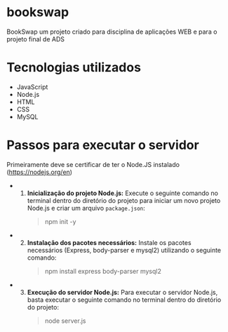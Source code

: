 # bookswap

BookSwap um projeto criado para disciplina de aplicações WEB e para o projeto final de ADS

# Tecnologias utilizados

- JavaScript
- Node.js
- HTML
- CSS
- MySQL

# Passos para executar o servidor

Primeiramente deve se certificar de ter o Node.JS instalado (https://nodejs.org/en)

- 1.  **Inicialização do projeto Node.js:** Execute o seguinte comando no terminal dentro do diretório do projeto para iniciar um novo projeto Node.js e criar um arquivo `package.json`:
      > npm init -y

- 2.  **Instalação dos pacotes necessários:** Instale os pacotes necessários (Express, body-parser e mysql2) utilizando o seguinte comando:
      > npm install express body-parser mysql2

- 3.  **Execução do servidor Node.js:** Para executar o servidor Node.js, basta executar o seguinte comando no terminal dentro do diretório do projeto:
      > node server.js

